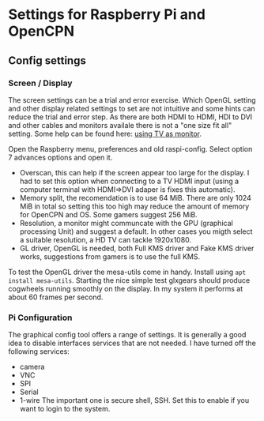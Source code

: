 # Settings for Raspberry Pi and OpenCPN

## Config settings

### Screen / Display
The screen settings can be a trial and error exercise. Which OpenGL setting and other display related 
settings to set are not intuitive and some hints can reduce the trial and error step. As there are both 
HDMI to HDMI, HDI to DVI and other cables and monitors availale there is not a "one size fit all" setting.
Some help can be found here: [using TV as monitor](https://www.pcworld.com/article/2924203/use-your-tv-as-a-computer-monitor-everything-you-need-to-know.html).

Open the Raspberry menu, preferences and old raspi-config.
Select option 7 advances options and open it.
- Overscan, this can help if the screen appear too large for the display. I had to set this option when 
connecting to a TV HDMI input (using a computer terminal with HDMI=>DVI adaper is fixes this automatic).
- Memory split, the recomendation is to use 64 MiB. There are only 1024 MiB in total so setting this too
high may reduce the amount of memory for OpenCPN and OS. Some gamers suggest 256 MiB.
- Resolution, a monitor might communcate with the GPU (graphical processing Unit) and suggest a default. 
In other cases you migth select a suitable resolution, a HD TV can tackle 1920x1080. 
- GL driver, OpenGL is needed, both Full KMS driver and Fake KMS driver works, suggestions from gamers 
is to use the full KMS.

To test the OpenGL driver the mesa-utils come in handy. Install using `apt install mesa-utils`. Starting the nice 
simple test glxgears should produce cogwheels running smoothly on the display. In my system it performs at about 60 
frames per second.


### Pi Configuration
The graphical config tool offers a range of settings. It is generally a good idea to disable interfaces services that
are not needed. I have turned off the following services:
- camera
- VNC
- SPI 
- Serial
- 1-wire
The important one is secure shell, SSH. Set this to enable if you want to login to the system. 

